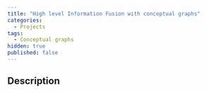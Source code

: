 ```yaml
---
title: "High level Information Fusion with conceptual graphs"
categories:
  - Projects
tags:
  - Conceptual graphs
hidden: true
published: false
---
```


## Description

